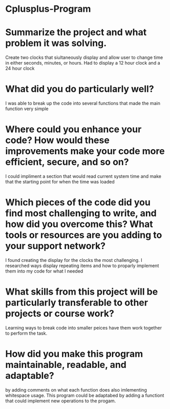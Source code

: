 # Cplusplus-Program

# Summarize the project and what problem it was solving.

Create two clocks that siultaneously display and allow user to change time in either seconds, minutes, or hours.
Had to display a 12 hour clock and a 24 hour clock

# What did you do particularly well?

I was able to break up the code into several functions that made the main function very simple

# Where could you enhance your code? How would these improvements make your code more efficient, secure, and so on?

I could impliment a section that would read current system time and make that the starting point for when the time was loaded

# Which pieces of the code did you find most challenging to write, and how did you overcome this? What tools or resources are you adding to your support network?

I found creating the display for the clocks the most challenging. I researched ways display repeating items and how to proparly implement them into my code
for what I needed 

# What skills from this project will be particularly transferable to other projects or course work?

Learning ways to break code into smaller peices have them work together to perform the task.

# How did you make this program maintainable, readable, and adaptable?

by adding comments on what each function does also imlementing whitespace usage. This program could be adaptabed by adding a functiont that could implement new 
operations to the progam.
